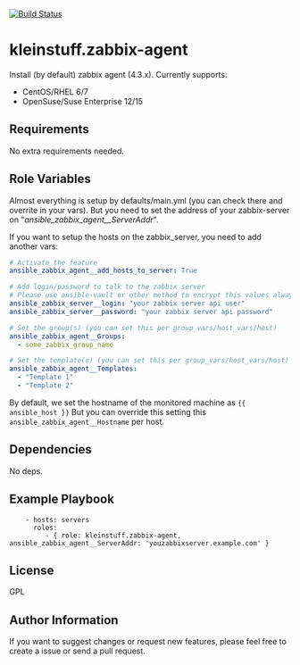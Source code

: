 [![Build Status](https://travis-ci.org/kleinstuff/ansible-zabbix-agent.png)](https://travis-ci.org/kleinstuff/ansible-zabbix-agent)

kleinstuff.zabbix-agent
=========

Install (by default) zabbix agent (4.3.x).
Currently supports:
* CentOS/RHEL 6/7
* OpenSuse/Suse Enterprise 12/15

Requirements
------------

No extra requirements needed.

Role Variables
--------------

Almost everything is setup by defaults/main.yml (you can check there and overrite in your vars).
But you need to set the address of your zabbix-server on "*ansible_zabbix_agent__ServerAddr*".

If you want to setup the hosts on the zabbix_server, you need to add another vars:
```yaml
# Activate the feature
ansible_zabbix_agent__add_hosts_to_server: True

# Add login/password to talk to the zabbix server
# Please use ansible-vault or other method to encrypt this values always
ansible_zabbix_server__login: "your zabbix server api user"
ansible_zabbix_server__password: "your zabbix server api password"

# Set the group(s) (you can set this per group_vars/host_vars/host)
ansible_zabbix_agent__Groups:
  - some_zabbix_group_name

# Set the template(s) (you can set this per group_vars/host_vars/host)
ansible_zabbix_agent__Templates:
  - "Template 1"
  - "Template 2"
```

By default, we set the hostname of the monitored machine as ``` {{ ansible_host }} ```
But you can override this setting this ``` ansible_zabbix_agent__Hostname ``` per host.

Dependencies
------------

No deps.

Example Playbook
----------------

```
    - hosts: servers
      roles:
         - { role: kleinstuff.zabbix-agent, ansible_zabbix_agent__ServerAddr: 'youzabbixserver.example.com' }
```
License
-------

GPL

Author Information
------------------

If you want to suggest changes or request new features, please feel free to create a issue or send a pull request.
